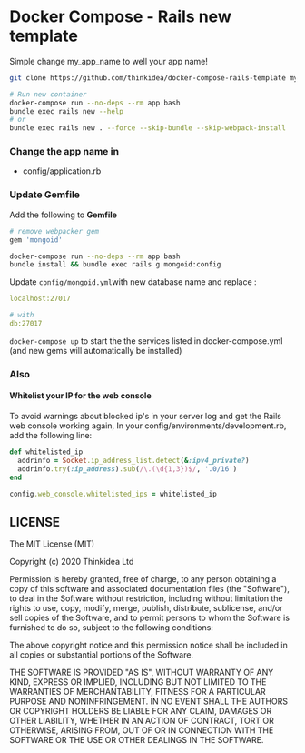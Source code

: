 # Docker Compose - Rails new template

Simple change my_app_name to well your app name!

```bash
git clone https://github.com/thinkidea/docker-compose-rails-template my_app_name && cd my_app_name && rm -rf .git && rm README.md

# Run new container
docker-compose run --no-deps --rm app bash
bundle exec rails new --help
# or
bundle exec rails new . --force --skip-bundle --skip-webpack-install
```

### Change the app name in

- config/application.rb

### Update Gemfile

Add the following to **Gemfile**

```ruby
# remove webpacker gem
gem 'mongoid'
```

```bash
docker-compose run --no-deps --rm app bash
bundle install && bundle exec rails g mongoid:config
```

Update `config/mongoid.yml`with new database name and replace :

```yaml
localhost:27017

# with
db:27017
```

`docker-compose up` to start the the services listed in docker-compose.yml (and new gems will automatically be installed)

### Also

#### Whitelist your IP for the web console

To avoid warnings about blocked ip's in your server log and get the Rails web console working again, In your config/environments/development.rb, add the following line:

```ruby
def whitelisted_ip
  addrinfo = Socket.ip_address_list.detect(&:ipv4_private?)
  addrinfo.try(:ip_address).sub(/\.(\d{1,3})$/, '.0/16')
end

config.web_console.whitelisted_ips = whitelisted_ip
```

## LICENSE

The MIT License (MIT)

Copyright (c) 2020 Thinkidea Ltd

Permission is hereby granted, free of charge, to any person obtaining a copy
of this software and associated documentation files (the "Software"), to deal
in the Software without restriction, including without limitation the rights
to use, copy, modify, merge, publish, distribute, sublicense, and/or sell
copies of the Software, and to permit persons to whom the Software is
furnished to do so, subject to the following conditions:

The above copyright notice and this permission notice shall be included in all
copies or substantial portions of the Software.

THE SOFTWARE IS PROVIDED "AS IS", WITHOUT WARRANTY OF ANY KIND, EXPRESS OR
IMPLIED, INCLUDING BUT NOT LIMITED TO THE WARRANTIES OF MERCHANTABILITY,
FITNESS FOR A PARTICULAR PURPOSE AND NONINFRINGEMENT. IN NO EVENT SHALL THE
AUTHORS OR COPYRIGHT HOLDERS BE LIABLE FOR ANY CLAIM, DAMAGES OR OTHER
LIABILITY, WHETHER IN AN ACTION OF CONTRACT, TORT OR OTHERWISE, ARISING FROM,
OUT OF OR IN CONNECTION WITH THE SOFTWARE OR THE USE OR OTHER DEALINGS IN THE
SOFTWARE.
